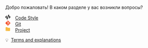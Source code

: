 Добро пожаловать! 
В каком разделе у вас возникли вопросы?

<picture>
  <source media="(prefers-color-scheme: light)" srcset ="https://github.com/Krasnov-Midnight/Regulatory-Documents/blob/main/Image/Icon/Code_black.png">
  <source media="(prefers-color-scheme: dark)" srcset ="https://github.com/Krasnov-Midnight/Regulatory-Documents/blob/main/Image/Icon/Code_white.png">
  <img width="16" height="16" src="https://github.com/Krasnov-Midnight/Regulatory-Documents/blob/main/Image/Icon/Code_black.png">
</picture>
&ensp; <a href="Code-Style">Code Style</a>
<br>

<img width="16" height="16" src="https://github.com/Krasnov-Midnight/Regulatory-Documents/blob/main/Image/Icon/Git_Red.png?raw=true">
&ensp; <a href="Git">Git</a> <br>

<img width="16" height="16" src="https://github.com/Krasnov-Midnight/Regulatory-Documents/blob/main/Image/Icon/folder.png">
&ensp; <a href="Project">Project</a> <br>

<!-- Ссылка на незаполненную страницу
<picture>
  <source media="(prefers-color-scheme: light)" srcset ="https://github.com/Krasnov-Midnight/Regulatory-Documents/blob/main/Image/Icon/unity_black.png">
  <source media="(prefers-color-scheme: dark)" srcset ="https://github.com/Krasnov-Midnight/Regulatory-Documents/blob/main/Image/Icon/unity_white.png">
  <img width="16" height="16" src="https://github.com/Krasnov-Midnight/Regulatory-Documents/blob/main/Image/Icon/unity_black.png">
</picture> 
&ensp; <a href="Scene">Scene</a> <br>
-->

💡 &nbsp;[Terms and explanations](Terms-and-explanations)
